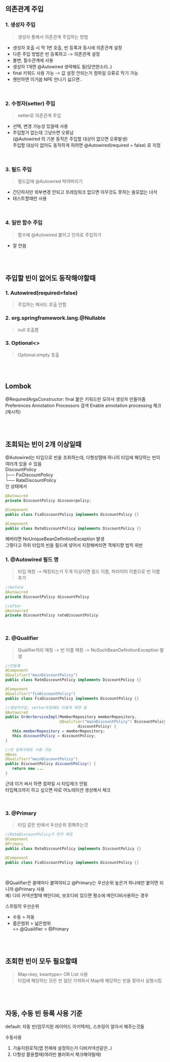 ## 의존관계 주입
### 1. 생성자 주입
> 생성자 통해서 의존관계 주입하는 방법  
* 생성자 호출 시 딱 1번 호출, 빈 등록과 동시에 의존관계 설정  
* 다른 주입 방법은 빈 등록하고 -> 의존관계 설정  
* 불변, 필수관계에 사용
* 생성자 1개면 @Autowired 생략해도 됨(당연한소리..)
* final 키워드 사용 가능 -> 값 설정 안되는거 컴파일 오류로 막기 가능
* 웬만하면 이거씀 NPE 만나기 싫으면..  

<br>
 
### 2. 수정자(setter) 주입
> setter로 의존관계 주입
* 선택, 변경 가능성 있을때 사용
* 주입할거 없는데 그냥쓰면 오류남  
  (@Autowired 의 기본 동작은 주입할 대상이 없으면 오류발생)   
   주입할 대상이 없어도 동작하게 하려면 @Autowired(required = false) 로 지정

<br>

### 3. 필드 주입
> 필드값에 @Autowired 박아버리기
* 간단하지만 외부변경 안되고 프레임워크 없으면 아무것도 못하는 쓸모없는 녀석 
* 테스트할때만 사용

<br>

### 4. 일반 함수 주입
> 함수에 @Autowired 붙이고 인자로 주입하기  
* 잘 안씀  

<br>
<br>

## 주입할 빈이 없어도 동작해야할때
### 1. Autowired(required=false)
> 주입하는 메서드 호출 안함
### 2. org.springframework.lang.@Nullable
> null 호출함
### 3. Optional<>
> Optional.empty 호출

<br>
<br>

## Lombok
@RequiredArgsConstructor: final 붙은 키워드만 모아서 생성자 만들어줌   
Preferences Annotation Processors 검색 Enable annotation processing 체크 (재시작)  

<br>
<br>

## 조회되는 빈이 2개 이상일때
@Autowired는 타입으로 빈을 조회하는데, 다형성땜에 하나의 타입에 해당하는 빈이 여러개 있을 수 있음  
DiscountPolicy  
            ├── FixDiscountPolicy  
            └── RateDiscountPolicy  
인 상태에서 

```java
@Autowired
private DiscountPolicy discounrpolicy;

@Component
public class FixDiscountPolicy implements DiscountPolicy {}

@Component
public class RateDiscountPolicy implements DiscountPolicy {}
```

해버리면 NoUniqueBeanDefinitionException 발생  
그렇다고 하위 타입의 빈을 필드에 넣어서 지정해버리면 객체지향 법칙 위반  

### 1. @Autowired 필드 명
>타입 매칭 -> 매칭되는거 두개 이상이면 필드 이름, 파라미터 이름으로 빈 이름 추가
```java
//before
@Autowired
private DiscountPolicy discountPolicy

//after
@Autowired
private DiscountPolicy rateDiscountPolicy
```

<br>

### 2. @Qualifier
> Qualifier끼리 매칭 -> 빈 이름 매칭 -> NoSuchBeanDefinitionException 발생
```java
//빈등록
@Component
@Qualifier("mainDiscountPolicy")
public class RateDiscountPolicy implements DiscountPolicy {}

@Component
@Qualifier("fixDiscountPolicy")
public class FixDiscountPolicy implements DiscountPolicy {}

//생성자주입, setter주입때도 이렇게 하면 됨
@Autowired
public OrderServiceImpl(MemberRepository memberRepository,
                        @Qualifier("mainDiscountPolicy") DiscountPolicy
                                discountPolicy) {
   this.memberRepository = memberRepository;
   this.discountPolicy = discountPolicy;
}

//빈 등록시에도 사용 가능
@Bean
@Qualifier("mainDiscountPolicy")
public DiscountPolicy discountPolicy() {
   return new ...
}

```
근데 이거 써서 하면 컴파일 시 타입체크 안됨  
타입체크까지 하고 싶으면 따로 어노테이션 생성해서 체크  

<br>

### 3. @Primary
> 타입 같은 빈에서 우선순위 정해주는것
```java
//RateDiscountPolicy가 먼저 매칭
@Component
@Primary
public class RateDiscountPolicy implements DiscountPolicy {}

@Component
public class FixDiscountPolicy implements DiscountPolicy {}
```

<br>

@Qualifier은 쓸때마다 붙여야되고 @Primary는 우선순위 높은거 하나에만 붙이면 되니까 @Primary 사용  
예) 디비 커넥션할때 메인디비, 보조디비 있으면 평소에 메인디비사용하는 경우  

스프링의 우선순위   
* 수동 > 자동
* 좁은범위 > 넓은범위   
=> @Quailifier > @Primary

<br>
<br>

## 조회한 빈이 모두 필요할때
> Map<key, beantype> OR List 사용  
> 타입에 해당하는 모든 빈 일단 가져와서 Map에 해당하는 빈을 찾아서 실행시킴

<br>
<br>

## 자동, 수동 빈 등록 사용 기준
default: 자동 빈(업무지원 레이어드 아키텍처), 스프링이 알아서 해주는것들    


수동사용   
1. 기술지원로직(앱 전체에 설정하는거 디비커넥션같은..)  
2. 다형성 활용할때(여러빈 불러와서 체크해야될때)
